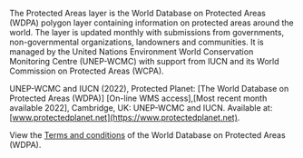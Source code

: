The Protected Areas layer is the World Database on Protected Areas (WDPA) polygon layer containing information on protected areas around the world. The layer is updated monthly with submissions from governments, non-governmental organizations, landowners and communities. It is managed by the United Nations Environment World Conservation Monitoring Centre (UNEP-WCMC) with support from IUCN and its World Commission on Protected Areas (WCPA).

UNEP-WCMC and IUCN (2022), Protected Planet: [The World Database on Protected Areas (WDPA)] [On-line WMS access],[Most recent month available 2022], Cambridge, UK: UNEP-WCMC and IUCN. Available at: [www.protectedplanet.net](https://www.protectedplanet.net).

View the [Terms and conditions](https://www.protectedplanet.net/en/legal) of the World Database on Protected Areas (WDPA).
